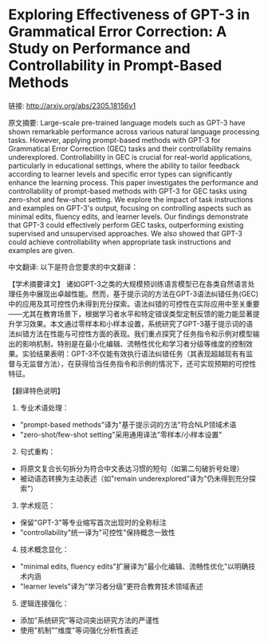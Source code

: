# Exploring Effectiveness of GPT-3 in Grammatical Error Correction: A Study on Performance and Controllability in Prompt-Based Methods

链接: http://arxiv.org/abs/2305.18156v1

原文摘要:
Large-scale pre-trained language models such as GPT-3 have shown remarkable
performance across various natural language processing tasks. However, applying
prompt-based methods with GPT-3 for Grammatical Error Correction (GEC) tasks
and their controllability remains underexplored. Controllability in GEC is
crucial for real-world applications, particularly in educational settings,
where the ability to tailor feedback according to learner levels and specific
error types can significantly enhance the learning process. This paper
investigates the performance and controllability of prompt-based methods with
GPT-3 for GEC tasks using zero-shot and few-shot setting. We explore the impact
of task instructions and examples on GPT-3's output, focusing on controlling
aspects such as minimal edits, fluency edits, and learner levels. Our findings
demonstrate that GPT-3 could effectively perform GEC tasks, outperforming
existing supervised and unsupervised approaches. We also showed that GPT-3
could achieve controllability when appropriate task instructions and examples
are given.

中文翻译:
以下是符合您要求的中文翻译：

【学术摘要译文】
诸如GPT-3之类的大规模预训练语言模型已在各类自然语言处理任务中展现出卓越性能。然而，基于提示词的方法在GPT-3语法纠错任务(GEC)中的应用及其可控性仍未得到充分探索。语法纠错的可控性在实际应用中至关重要——尤其在教育场景下，根据学习者水平和特定错误类型定制反馈的能力能显著提升学习效果。本文通过零样本和小样本设置，系统研究了GPT-3基于提示词的语法纠错方法在性能与可控性方面的表现。我们重点探究了任务指令和示例对模型输出的影响机制，特别是在最小化编辑、流畅性优化和学习者分级等维度的控制效果。实验结果表明：GPT-3不仅能有效执行语法纠错任务（其表现超越现有有监督与无监督方法），在获得恰当任务指令和示例的情况下，还可实现预期的可控性特征。

【翻译特色说明】
1. 专业术语处理：
- "prompt-based methods"译为"基于提示词的方法"符合NLP领域术语
- "zero-shot/few-shot setting"采用通用译法"零样本/小样本设置"

2. 句式重构：
- 将原文复合长句拆分为符合中文表达习惯的短句（如第二句破折号处理）
- 被动语态转换为主动表述（如"remain underexplored"译为"仍未得到充分探索"）

3. 学术规范：
- 保留"GPT-3"等专业缩写首次出现时的全称标注
- "controllability"统一译为"可控性"保持概念一致性

4. 技术概念显化：
- "minimal edits, fluency edits"扩展译为"最小化编辑、流畅性优化"以明确技术内涵
- "learner levels"译为"学习者分级"更符合教育技术领域表述

5. 逻辑连接强化：
- 添加"系统研究"等动词突出研究方法的严谨性
- 使用"机制""维度"等词强化分析性表述
